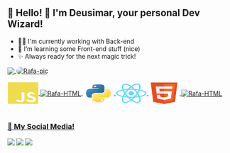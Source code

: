 ## 👾 Hello! 🧙 I'm Deusimar, your personal Dev Wizard!


- 👨‍💻 I'm currently working with Back-end
- 🌱 I’m learning some Front-end stuff (nice)
- ✨ Always ready for the next magic trick!

<div align="left">
  <a href="https://github.com/joseribeirodtc">
  <img align="center" height="180em" src="https://github-readme-stats.vercel.app/api?username=joseribeirodtc&show_icons=true&theme=dracula&include_all_commits=true&count_private=true"/>
  <img align="center" alt="Rafa-pic" height="220" style="border-radius:50px;" src="https://opengameart.org/sites/default/files/forum-attachments/giphy.gif">
  
    
</div>
  
<div style="display: inline_block"><br>
  <img align="center" alt="Rafa-Js" height="50" width="70" src="https://raw.githubusercontent.com/devicons/devicon/master/icons/javascript/javascript-plain.svg">
  <img align="center" alt="Rafa-HTML" height="50" width="70" src="https://cdn.jsdelivr.net/gh/devicons/devicon/icons/nodejs/nodejs-plain.svg" />
  <img align="center" alt="Rafa-Python" height="50" width="70" src="https://raw.githubusercontent.com/devicons/devicon/master/icons/python/python-original.svg">
  <img align="center" alt="Rafa-React" height="50" width="70" src="https://raw.githubusercontent.com/devicons/devicon/master/icons/react/react-original.svg">
  <img align="center" alt="Rafa-HTML" height="50" width="70" src="https://raw.githubusercontent.com/devicons/devicon/master/icons/html5/html5-original.svg">
  <img align="center" alt="Rafa-HTML" height="50" width="70" src="https://cdn.jsdelivr.net/gh/devicons/devicon/icons/postgresql/postgresql-plain-wordmark.svg" />
</div><br>
  
  
  
### 🦄 My Social Media!
  
  <div> 
  <a href="https://instagram.com/deusin.r" target="_blank"><img src="https://img.shields.io/badge/-Instagram-%23E4405F?style=for-the-badge&logo=instagram&logoColor=white" target="_blank"></a> 
  <a href = "mailto:joseribeirodtc@gmail.com"><img src="https://img.shields.io/badge/-Gmail-%23333?style=for-the-badge&logo=gmail&logoColor=white" target="_blank"></a>
  <a href="https://www.linkedin.com/in/deusimar-ribeiro-641967184/" target="_blank"><img src="https://img.shields.io/badge/-LinkedIn-%230077B5?style=for-the-badge&logo=linkedin&logoColor=white" target="_blank"></a> 
 
  
</div>
  
  <!---
caveira e velas: https://media.istockphoto.com/vectors/night-wisdom-magic-icon-skull-spellbook-candles-flat-design-isometric-vector-id495661788?k=20&m=495661788&s=612x612&w=0&h=eCrhdUOAJagqi_P_dPkch3gxURDfBmnpJyj4qemXLvA=

mago gif: https://opengameart.org/sites/default/files/forum-attachments/giphy.gif
-->

